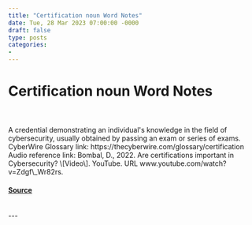 ```yaml
---
title: "Certification noun Word Notes"
date: Tue, 28 Mar 2023 07:00:00 -0000
draft: false
type: posts
categories: 
- 
---
```

# Certification noun Word Notes

<br/>

<br/>
A credential demonstrating an individual's knowledge in the field of cybersecurity, usually obtained by passing an exam or series of exams.  CyberWire Glossary link: https://thecyberwire.com/glossary/certification Audio reference link: Bombal, D., 2022. Are certifications important in Cybersecurity? \[Video\]. YouTube. URL www.youtube.com/watch?v=Zdgf\_Wr82rs.

#### [Source](https://thecyberwire.com/podcasts/word-notes/140/notes)

<br/>
---
